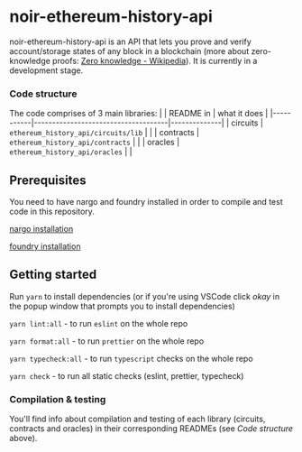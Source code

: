 # noir-ethereum-history-api

noir-ethereum-history-api is an API that lets you prove and verify account/storage states of any block in a blockchain (more about zero-knowledge proofs: [Zero knowledge - Wikipedia](https://en.wikipedia.org/wiki/Zero_knowledge#:~:text=Zero%2Dknowledge%20proof%2C%20a%20concept,the%20veracity%20of%20the%20statement)). It is currently in a development stage.

### Code structure
The code comprises of 3 main libraries:
|           | README in                           | what it does |
|-----------|-------------------------------------|--------------|
| circuits  | `ethereum_history_api/circuits/lib` |              |
| contracts | `ethereum_history_api/contracts`    |              |
| oracles   | `ethereum_history_api/oracles`      |              |

## Prerequisites

You need to have nargo and foundry installed in order to compile and test code in this repository. 

[nargo installation](https://noir-lang.org/docs/getting_started/installation/)

[foundry installation](https://book.getfoundry.sh/getting-started/installation)


## Getting started

Run `yarn` to install dependencies (or if you're using VSCode click _okay_ in the popup window that prompts you to install dependencies)

`yarn lint:all` - to run `eslint` on the whole repo

`yarn format:all` - to run `prettier` on the whole repo

`yarn typecheck:all` - to run `typescript` checks on the whole repo

`yarn check` - to run all static checks (eslint, prettier, typecheck)

### Compilation & testing

You'll find info about compilation and testing of each library (circuits, contracts and oracles) in their corresponding READMEs (see _Code structure_ above).



